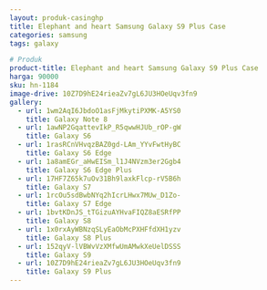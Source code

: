 ```yaml
---
layout: produk-casinghp
title: Elephant and heart Samsung Galaxy S9 Plus Case
categories: samsung
tags: galaxy

# Produk
product-title: Elephant and heart Samsung Galaxy S9 Plus Case
harga: 90000
sku: hn-1184
image-drive: 10Z7D9hE24rieaZv7gL6JU3HOeUqv3fn9
gallery:
  - url: 1wm2AqI6JbdoO1asFjMkytiPXMK-A5YS0
    title: Galaxy Note 8
  - url: 1awNP2GqattevIkP_R5qwwHJUb_rOP-gW
    title: Galaxy S6
  - url: 1rasRCnVHvqzBAZ0gd-LAm_YYvFwtHyBC
    title: Galaxy S6 Edge
  - url: 1a8amEGr_aHwEISm_l1J4NVzm3er2Ggb4
    title: Galaxy S6 Edge Plus
  - url: 17HF7Z65k7uOv31Bh9laxkFlcp-rV5B6h
    title: Galaxy S7
  - url: 1rcOu5sdBwbNYq2hIcrLHwx7MUw_D1Zo-
    title: Galaxy S7 Edge
  - url: 1bvtKDnJS_tTGizuAYHvaFIQZ8aESRfPP
    title: Galaxy S8
  - url: 1x0rxAyWBNzqSLyEaObMcPXHFfdXH1yzv
    title: Galaxy S8 Plus
  - url: 152qyV-lVBWvVzXMfwUmAMwkXeUelDSSS
    title: Galaxy S9
  - url: 10Z7D9hE24rieaZv7gL6JU3HOeUqv3fn9
    title: Galaxy S9 Plus
---
```

